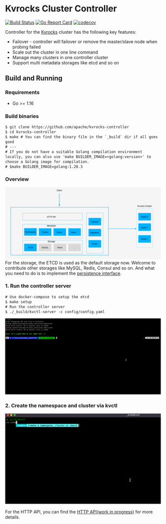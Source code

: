# Kvrocks Cluster Controller

[![Build Status](https://github.com/apache/kvrocks-controller/workflows/CI%20Actions/badge.svg)](https://github.com/apache/kvrocks-controller/actions) [![Go Report Card](https://goreportcard.com/badge/github.com/apache/kvrocks-controller)](https://goreportcard.com/report/github.com/apache/kvrocks-controller) [![codecov](https://codecov.io/gh/apache/kvrocks-controller/branch/unsteable/graph/badge.svg?token=EKU6KU5IWK)](https://codecov.io/gh/apache/kvrocks-controller)

Controller for the [Kvrocks](https://github.com/apache/incubator-kvrocks#---) cluster has the following key features: 

* Failover - controller will failover or remove the master/slave node when probing failed
* Scale out the cluster in one line command
* Manage many clusters in one controller cluster
* Support multi metadata storages like etcd and so on

## Build and Running

### Requirements

* Go >= 1.16

### Build binaries 

```shell
$ git clone https://github.com/apache/kvrocks-controller
$ cd kvrocks-controller
$ make # You can find the binary file in the `_build` dir if all goes good
# ---
# If you do not have a suitable Golang compilation environment locally, you can also use 'make BUILDER_IMAGE=<golang:version>' to choose a Golang image for compilation.
# $make BUILDER_IMAGE=golang:1.20.3
```
### Overview
![image](docs/images/overview.png)
For the storage, the ETCD is used as the default storage now. Welcome to contribute other storages like MySQL, Redis, Consul and so on. And what you need to do is to implement the [persistence interface](https://github.com/apache/kvrocks-controller/blob/unstable/storage/persistence/persistence.go).

### 1. Run the controller server 

```shell
# Use docker-compose to setup the etcd
$ make setup
# Run the controller server
$ ./_build/kvctl-server -c config/config.yaml
```
![image](docs/images/server.gif)

### 2. Create the namespace and cluster via kvctl 
![image](docs/images/client.gif)


For the HTTP API, you can find the [HTTP API(work in progress)](docs/API.md) for more details.